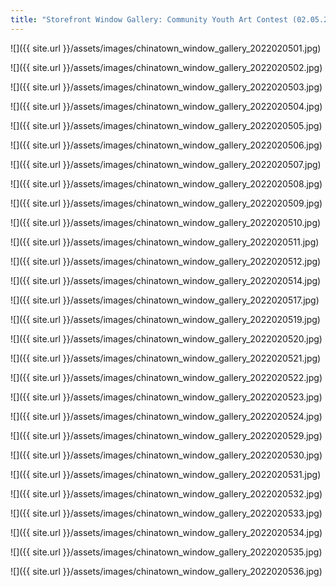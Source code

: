 ```yaml
---
title: "Storefront Window Gallery: Community Youth Art Contest (02.05.2022)"
---
```


![]({{ site.url }}/assets/images/chinatown_window_gallery_2022020501.jpg)

![]({{ site.url }}/assets/images/chinatown_window_gallery_2022020502.jpg)

![]({{ site.url }}/assets/images/chinatown_window_gallery_2022020503.jpg)

![]({{ site.url }}/assets/images/chinatown_window_gallery_2022020504.jpg)

![]({{ site.url }}/assets/images/chinatown_window_gallery_2022020505.jpg)

![]({{ site.url }}/assets/images/chinatown_window_gallery_2022020506.jpg)

![]({{ site.url }}/assets/images/chinatown_window_gallery_2022020507.jpg)

![]({{ site.url }}/assets/images/chinatown_window_gallery_2022020508.jpg)

![]({{ site.url }}/assets/images/chinatown_window_gallery_2022020509.jpg)

![]({{ site.url }}/assets/images/chinatown_window_gallery_2022020510.jpg)

![]({{ site.url }}/assets/images/chinatown_window_gallery_2022020511.jpg)

![]({{ site.url }}/assets/images/chinatown_window_gallery_2022020512.jpg)

![]({{ site.url }}/assets/images/chinatown_window_gallery_2022020514.jpg)

![]({{ site.url }}/assets/images/chinatown_window_gallery_2022020517.jpg)

![]({{ site.url }}/assets/images/chinatown_window_gallery_2022020519.jpg)

![]({{ site.url }}/assets/images/chinatown_window_gallery_2022020520.jpg)

![]({{ site.url }}/assets/images/chinatown_window_gallery_2022020521.jpg)

![]({{ site.url }}/assets/images/chinatown_window_gallery_2022020522.jpg)

![]({{ site.url }}/assets/images/chinatown_window_gallery_2022020523.jpg)

![]({{ site.url }}/assets/images/chinatown_window_gallery_2022020524.jpg)

![]({{ site.url }}/assets/images/chinatown_window_gallery_2022020529.jpg)

![]({{ site.url }}/assets/images/chinatown_window_gallery_2022020530.jpg)

![]({{ site.url }}/assets/images/chinatown_window_gallery_2022020531.jpg)

![]({{ site.url }}/assets/images/chinatown_window_gallery_2022020532.jpg)

![]({{ site.url }}/assets/images/chinatown_window_gallery_2022020533.jpg)

![]({{ site.url }}/assets/images/chinatown_window_gallery_2022020534.jpg)

![]({{ site.url }}/assets/images/chinatown_window_gallery_2022020535.jpg)

![]({{ site.url }}/assets/images/chinatown_window_gallery_2022020536.jpg)
